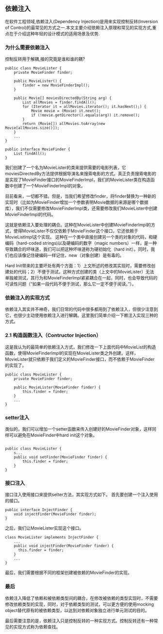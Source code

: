 ## 依赖注入

在软件工程领域,依赖注入(Dependency Injection)是用来实现控制反转(Inversion of Control)的最常见的方式之一.本文主要介绍依赖注入原理和常见的实现方式,重点在于介绍这种年轻的设计模式的适用场景及优势.

### 为什么需要依赖注入

控制反转用于解耦,接的究竟是谁和谁的耦?


~~~~
public class MovieLister {
    private MovieFinder finder;

    public MovieLister() {
        finder = new MovieFinderImpl();
    }
    
    public Movie[] moviesDirectedBy(String arg) {
        List allMovies = finder.findAll();
        for (Iterator it = allMovies.iterator(); it.hasNext();) {
            Movie movie = (Movie) it.next();
            if (!movie.getDirector().equals(arg)) it.remove();
        }
        return (Movie[]) allMovies.toArray(new Movie[allMovies.size()]);
    }
    ...
}

public interface MovieFinder {
    List findAll();
}

~~~~

我们创建了一个名为MovieLister的类来提供需要的电影列表，它moviesDirectedBy方法提供根据导演名来搜索电影的方式。真正负责搜索电影的是实现了MovieFinder接口的MovieFinderImpl，我们的MovieLister类在构造函数中创建了一个MovieFinderImpl的对象。

目前看来，一切都不错。但是，当我们希望修改finder，将finder替换为一种新的实现时（比如为MovieFinder增加一个参数表明Movie数据的来源是哪个数据库），我们不仅需要修改MovieFinderImpl类，还需要修改我们MovieLister中创建MovieFinderImpl的代码。

这就是依赖注入要处理的耦合。这种在MovieLister中创建MovieFinderImpl的方式，使得MovieLister不仅仅依赖于MovieFinder这个接口，它还依赖于MovieListImpl这个实现。 这种在一个类中直接创建另一个类的对象的代码，和硬编码（hard-coded strings)以及硬编码的数字（magic numbers）一样，是一种导致耦合的坏味道，我们可以把这种坏味道称为硬初始化（hard init）。同时，我们也应该像记住硬编码一样记住，new（对象创建）是有毒的。

Hard Init带来的主要坏处有两个方面：1）上文所述的修改其实现时，需要修改创建处的代码；2）不便于测试，这种方式创建的类（上文中的MovieLister）无法单独被测试，其行为和MovieFinderImpl紧紧耦合在一起，同时，也会导致代码的可读性问题（“如果一段代码不便于测试，那么它一定不便于阅读。”）。


### 依赖注入的实现方式
依赖注入其实并不神奇，我们日常的代码中很多都用到了依赖注入，但很少注意到它，也很少主动使用依赖注入进行解耦。这里我们简单介绍一下赖注入实现三种的方式。

### 2.1 构造函数注入（Contructor Injection）

这是我认为的最简单的依赖注入方式，我们修改一下上面代码中MovieList的构造函数，使得MovieFinderImpl的实现在MovieLister类之外创建。这样，MovieLister就只依赖于我们定义的MovieFinder接口，而不依赖于MovieFinder的实现了。

~~~~
public class MovieLister {
    private MovieFinder finder;

    public MovieLister(MovieFinder finder) {
        this.finder = finder;
    }
    ...
}

~~~~

### setter注入

类似的，我们可以增加一个setter函数来传入创建好的MovieFinder对象，这样同样可以避免在MovieFinder中hard init这个对象。

~~~~

public class MovieLister {
    s...
    public void setFinder(MovieFinder finder) {
        this.finder = finder;
    }
}

~~~~

### 接口注入

接口注入使用接口来提供setter方法，其实现方式如下。
首先要创建一个注入使用的接口。

~~~~
public interface InjectFinder {
    void injectFinder(MovieFinder finder);
}

~~~~

之后，我们让MovieLister实现这个接口。

~~~~
class MovieLister implements InjectFinder {
    ...
    public void injectFinder(MovieFinder finder) {
      this.finder = finder;
    }
    ...
}
~~~~

最后，我们需要根据不同的框架创建被依赖的MovieFinder的实现。

### 最后

依赖注入降低了依赖和被依赖类型间的耦合，在修改被依赖的类型实现时，不需要修改依赖类型的实现，同时，对于依赖类型的测试，可以更方便的使用mocking object替代原有的被依赖类型，以达到对依赖对象独立进行单元测试的目的。

最后需要注意的是，依赖注入只是控制反转的一种实现方式。控制反转还有一种常见的实现方式称为依赖查找。